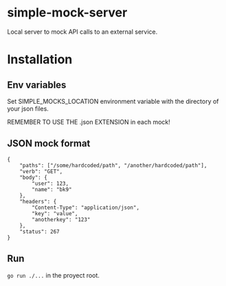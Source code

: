 # simple-mock-server
Local server to mock API calls to an external service.

# Installation
## Env variables
Set SIMPLE_MOCKS_LOCATION environment variable with the directory of your json files.

REMEMBER TO USE THE .json EXTENSION in each mock!

## JSON mock format
    {
        "paths": ["/some/hardcoded/path", "/another/hardcoded/path"],
        "verb": "GET",
        "body": {
            "user": 123,
            "name": "bk9"
        },
        "headers": {
            "Content-Type": "application/json",
            "key": "value", 
            "anotherkey": "123"
        },
        "status": 267
    }

## Run
`go run ./...` in the proyect root.
